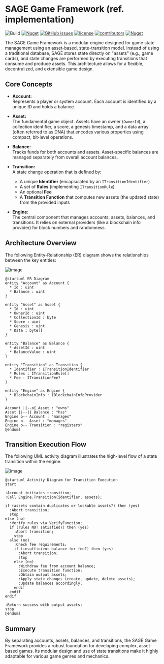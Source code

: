 # SAGE Game Framework (ref. implementation)
![Build](https://github.com/ajuna-network/Ajuna.SAGE.Core/actions/workflows/publish_core.yml/badge.svg)
[![Nuget](https://img.shields.io/nuget/v/Ajuna.SAGE.Core)](https://www.nuget.org/packages/Ajuna.SAGE.Core/)
[![GitHub issues](https://img.shields.io/github/issues/ajuna-network/Ajuna.SAGE.Core.svg)](https://github.com/ajuna-network/Ajuna.SAGE.Core/issues)
[![license](https://img.shields.io/github/license/ajuna-network/Ajuna.SAGE.Core)](https://github.com/ajuna-network/Ajuna.SAGE.Core/blob/origin/LICENSE)
[![contributors](https://img.shields.io/github/contributors/ajuna-network/Ajuna.SAGE.Core)](https://github.com/ajuna-network/Ajuna.SAGE.Core/graphs/contributors) 
[![Nuget](https://img.shields.io/nuget/dt/Ajuna.SAGE.Core)](https://www.nuget.org/packages/Ajuna.SAGE.Core/) 

The SAGE Game Framework is a modular engine designed for game state management using an asset-based, state-transition model. Instead of using a traditional database, SAGE stores state directly on "assets" (e.g., game cards), and state changes are performed by executing transitions that consume and produce assets. This architecture allows for a flexible, decentralized, and extensible game design.

## Core Concepts

- **Account:**  
  Represents a player or system account. Each account is identified by a unique ID and holds a balance.

- **Asset:**  
  The fundamental game object. Assets have an owner (`OwnerId`), a collection identifier, a score, a genesis timestamp, and a data array (often referred to as DNA) that encodes various properties using compact, bit-level operations.

- **Balance:**  
  Tracks funds for both accounts and assets. Asset-specific balances are managed separately from overall account balances.

- **Transition:**  
  A state change operation that is defined by:
  - A unique **Identifier** (encapsulated by an `ITransitionIdentifier`)
  - A set of **Rules** (implementing `ITransitionRule`)
  - An optional **Fee**
  - A **Transition Function** that computes new assets (the updated state) from the provided inputs

- **Engine:**  
  The central component that manages accounts, assets, balances, and transitions. It relies on external providers (like a blockchain info provider) for block numbers and randomness.

## Architecture Overview

The following Entity-Relationship (ER) diagram shows the relationships between the key entities:

![image](https://github.com/user-attachments/assets/1fc850c2-bdc7-4674-9030-02c316b0b14c)

```plantuml
@startuml ER Diagram
entity "Account" as Account {
  * Id : uint
  * Balance : uint
}

entity "Asset" as Asset {
  * Id : uint
  * OwnerId : uint
  * CollectionId : byte
  * Score : uint
  * Genesis : uint
  * Data : byte[]
}

entity "Balance" as Balance {
  * AssetId : uint
  * BalanceValue : uint
}

entity "Transition" as Transition {
  * Identifier : ITransitionIdentifier
  * Rules : ITransitionRule[]
  * Fee : ITransitionFee?
}

entity "Engine" as Engine {
  * BlockchainInfo : IBlockchainInfoProvider
}

Account ||--o{ Asset : "owns"
Asset ||--|{ Balance : "has"
Engine o-- Account : "manages"
Engine o-- Asset : "manages"
Engine o-- Transition : "registers"
@enduml
```

## Transition Execution Flow

The following UML activity diagram illustrates the high-level flow of a state transition within the engine:

![image](https://github.com/user-attachments/assets/5827a96b-1ef5-49a0-87ba-fb766550aef8)

```plantuml
@startuml Activity Diagram for Transition Execution
start

:Account initiates transition;
:Call Engine.Transition(identifier, assets);

if (assets contain duplicates or lockable assets?) then (yes)
  :Abort transition;
  stop
else (no)
  :Verify rules via VerifyFunction;
  if (rules NOT satisfied?) then (yes)
    :Abort transition;
    stop
  else (no)
    :Check fee requirements;
    if (insufficient balance for fee?) then (yes)
      :Abort transition;
      stop
    else (no)
      :Withdraw fee from account balance;
      :Execute transition function;
      :Obtain output assets;
      :Apply state changes (create, update, delete assets);
      :Update balances accordingly;
    endif
  endif
endif

:Return success with output assets;
stop
@enduml
```

## Summary

By separating accounts, assets, balances, and transitions, the SAGE Game Framework provides a robust foundation for developing complex, asset-based games. Its modular design and use of state transitions make it highly adaptable for various game genres and mechanics.
